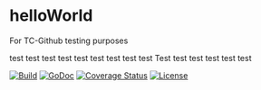 # helloWorld
For TC-Github testing purposes

test test test test test test test test test Test test test test test test

[![Build](https://s-media-cache-ak0.pinimg.com/originals/b7/27/59/b727598ec2cffc1558f290d2c7423ecc.jpg)](https://www.google.ca)
[![GoDoc](https://godoc.org/github.com/taskcluster/taskcluster-client-go?status.svg)](https://godoc.org/github.com/taskcluster/taskcluster-client-go)
[![Coverage Status](https://coveralls.io/repos/taskcluster/taskcluster-client-go/badge.svg?branch=master&service=github)](https://coveralls.io/github/taskcluster/taskcluster-client-go?branch=master)
[![License](https://img.shields.io/badge/license-MPL%202.0-orange.svg)](http://mozilla.org/MPL/2.0)

